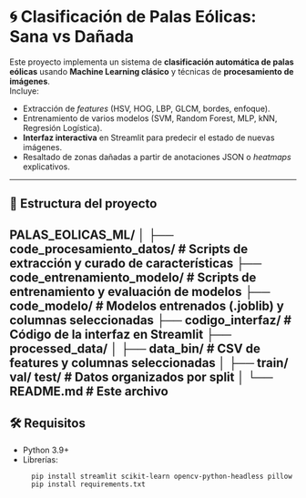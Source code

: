 # 🌀 Clasificación de Palas Eólicas: Sana vs Dañada

Este proyecto implementa un sistema de **clasificación automática de palas eólicas** usando **Machine Learning clásico** y técnicas de **procesamiento de imágenes**.  
Incluye:
- Extracción de *features* (HSV, HOG, LBP, GLCM, bordes, enfoque).
- Entrenamiento de varios modelos (SVM, Random Forest, MLP, kNN, Regresión Logística).
- **Interfaz interactiva** en Streamlit para predecir el estado de nuevas imágenes.
- Resaltado de zonas dañadas a partir de anotaciones JSON o *heatmaps* explicativos.

---

## 📂 Estructura del proyecto

PALAS_EOLICAS_ML/
│
├── code_procesamiento_datos/ # Scripts de extracción y curado de características
├── code_entrenamiento_modelo/ # Scripts de entrenamiento y evaluación de modelos
├── code_modelo/ # Modelos entrenados (.joblib) y columnas seleccionadas
├── codigo_interfaz/ # Código de la interfaz en Streamlit
├── processed_data/
│ ├── data_bin/ # CSV de features y columnas seleccionadas
│ ├── train/ val/ test/ # Datos organizados por split
│
└── README.md # Este archivo
---
## 🛠️ Requisitos

- Python 3.9+
- Librerías:
  ```bash
    pip install streamlit scikit-learn opencv-python-headless pillow numpy pandas matplotlib scikit-image joblib ó
    pip install requirements.txt
    ```